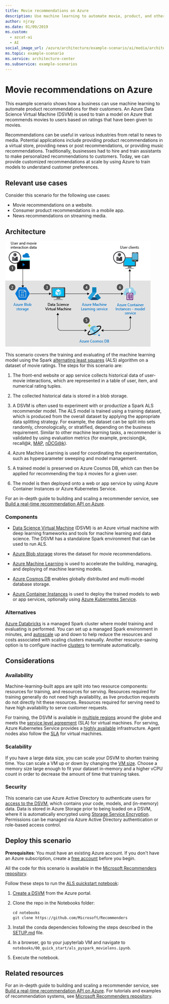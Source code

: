 ```yaml
---
title: Movie recommendations on Azure
description: Use machine learning to automate movie, product, and other recommendations using machine learning and an Azure Data Science Virtual Machine (DSVM) to train a model on Azure.
author: njray
ms.date: 01/09/2019
ms.custom:
  - azcat-ai
  - AI
social_image_url: /azure/architecture/example-scenario/ai/media/architecture-movie-recommender.png
ms.topic: example-scenario
ms.service: architecture-center
ms.subservice: example-scenarios
---
```


# Movie recommendations on Azure

This example scenario shows how a business can use machine learning to automate product recommendations for their customers. An Azure Data Science Virtual Machine (DSVM) is used to train a model on Azure that recommends movies to users based on ratings that have been given to movies.

Recommendations can be useful in various industries from retail to news to media. Potential applications include providing product recommendations in a virtual store, providing news or post recommendations, or providing music recommendations. Traditionally, businesses had to hire and train assistants to make personalized recommendations to customers. Today, we can provide customized recommendations at scale by using Azure to train models to understand customer preferences.

## Relevant use cases

Consider this scenario for the following use cases:

* Movie recommendations on a website.
* Consumer product recommendations in a mobile app.
* News recommendations on streaming media.

## Architecture

![Architecture of a machine learning model for training movie recommendations][architecture]

This scenario covers the training and evaluating of the machine learning model using the Spark [alternating least squares][als] (ALS) algorithm on a dataset of movie ratings. The steps for this scenario are:

1. The front-end website or app service collects historical data of user-movie interactions, which are represented in a table of user, item, and numerical rating tuples.

2. The collected historical data is stored in a blob storage.

3. A DSVM is often used to experiment with or productize a Spark ALS recommender model. The ALS model is trained using a training dataset, which is produced from the overall dataset by applying the appropriate data splitting strategy. For example, the dataset can be split into sets randomly, chronologically, or stratified, depending on the business requirement. Similar to other machine learning tasks, a recommender is validated by using evaluation metrics (for example, precision\@*k*, recall\@*k*, [MAP][map], [nDCG\@k][ndcg]).

4. Azure Machine Learning is used for coordinating the experimentation, such as hyperparameter sweeping and model management.

5. A trained model is preserved on Azure Cosmos DB, which can then be applied for recommending the top *k* movies for a given user.

6. The model is then deployed onto a web or app service by using Azure Container Instances or Azure Kubernetes Service.

For an in-depth guide to building and scaling a recommender service, see [Build a real-time recommendation API on Azure][ref-arch].

### Components

* [Data Science Virtual Machine][dsvm] (DSVM) is an Azure virtual machine with deep learning frameworks and tools for machine learning and data science. The DSVM has a standalone Spark environment that can be used to run ALS.

* [Azure Blob storage][blob] stores the dataset for movie recommendations.

* [Azure Machine Learning][mls] is used to accelerate the building, managing, and deploying of machine learning models.

* [Azure Cosmos DB][cosmos-db] enables globally distributed and multi-model database storage.

* [Azure Container Instances][aci] is used to deploy the trained models to web or app services, optionally using [Azure Kubernetes Service][aks].

### Alternatives

[Azure Databricks][databricks] is a managed Spark cluster where model training and evaluating is performed. You can set up a managed Spark environment in minutes, and [autoscale][autoscale] up and down to help reduce the resources and costs associated with scaling clusters manually. Another resource-saving option is to configure inactive [clusters][clusters] to terminate automatically.

## Considerations

### Availability

Machine-learning-built apps are split into two resource components: resources for training, and resources for serving. Resources required for training generally do not need high availability, as live production requests do not directly hit these resources. Resources required for serving need to have high availability to serve customer requests.

For training, the DSVM is available in [multiple regions][regions] around the globe and meets the [service level agreement][sla] (SLA) for virtual machines. For serving, Azure Kubernetes Service provides a [highly available][ha] infrastructure. Agent nodes also follow the [SLA][sla-aks] for virtual machines.

### Scalability

If you have a large data size, you can scale your DSVM to shorten training time. You can scale a VM up or down by changing the [VM size][vm-size]. Choose a memory size large enough to fit your dataset in-memory and a higher vCPU count in order to decrease the amount of time that training takes.

### Security

This scenario can use Azure Active Directory to authenticate users for [access to the DSVM][dsvm-id], which contains your code, models, and (in-memory) data. Data is stored in Azure Storage prior to being loaded on a DSVM, where it is automatically encrypted using [Storage Service Encryption][storage-security]. Permissions can be managed via Azure Active Directory authentication or role-based access control.

## Deploy this scenario

**Prerequisites**: You must have an existing Azure account. If you don't have an Azure subscription, create a [free account][free] before you begin.

All the code for this scenario is available in the [Microsoft Recommenders repository][github].

Follow these steps to run the [ALS quickstart notebook][notebook]:

1. [Create a DSVM][dsvm-ubuntu] from the Azure portal.

2. Clone the repo in the Notebooks folder:

    ```shell
    cd notebooks
    git clone https://github.com/Microsoft/Recommenders
    ```

3. Install the conda dependencies following the steps described in the [SETUP.md][setup] file.

4. In a browser, go to your jupyterlab VM and navigate to `notebooks/00_quick_start/als_pyspark_movielens.ipynb`.

5. Execute the notebook.

## Related resources

For an in-depth guide to building and scaling a recommender service, see [Build a real-time recommendation API on Azure][ref-arch]. For tutorials and examples of recommendation systems, see [Microsoft Recommenders repository][github].

[architecture]: ./media/architecture-movie-recommender.png
[aci]: /azure/container-instances/container-instances-overview
[aad]: /azure/active-directory-b2c/active-directory-b2c-overview
[aks]: /azure/aks/intro-kubernetes
[als]: https://spark.apache.org/docs/latest/ml-collaborative-filtering.html
[autoscale]: https://docs.azuredatabricks.net/user-guide/clusters/sizing.html#autoscaling
[blob]: /azure/storage/blobs/storage-blobs-introduction
[clusters]: https://docs.azuredatabricks.net/user-guide/clusters/configure.html
[cosmos-db]: /azure/cosmos-db/introduction
[databricks]: /azure/azure-databricks/what-is-azure-databricks
[dsvm]: /azure/machine-learning/data-science-virtual-machine/overview
[dsvm-id]: /azure/machine-learning/data-science-virtual-machine/dsvm-common-identity
[dsvm-ubuntu]: /azure/machine-learning/data-science-virtual-machine/dsvm-ubuntu-intro
[free]: https://azure.microsoft.com/free/?WT.mc_id=A261C142F
[github]: https://github.com/Microsoft/Recommenders
[ha]: /azure/aks/container-service-quotas
[map]: https://en.wikipedia.org/wiki/Evaluation_measures_(information_retrieval)
[mls]: /azure/machine-learning/service/
[n-tier]: /azure/architecture/reference-architectures/n-tier/n-tier-cassandra
[ndcg]: https://en.wikipedia.org/wiki/Discounted_cumulative_gain
[notebook]: https://github.com/Microsoft/Recommenders/notebooks/00_quick_start/als_pyspark_movielens.ipynb
[ref-arch]: /azure/architecture/reference-architectures/ai/real-time-recommendation
[regions]: https://azure.microsoft.com/global-infrastructure/services/?products=virtual-machines&regions=all
[resiliency]: /azure/architecture/resiliency/
[sec-docs]: /azure/security/
[setup]: https://github.com/Microsoft/Recommenders/blob/master/SETUP.md%60
[sla]: https://azure.microsoft.com/support/legal/sla/virtual-machines/v1_8/
[sla-aks]: https://azure.microsoft.com/support/legal/sla/kubernetes-service/v1_0/
[storage-security]: /azure/storage/common/storage-service-encryption
[vm-size]: /azure/virtual-machines/virtual-machines-linux-change-vm-size
